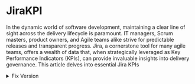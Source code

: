# JiraKPI
In the dynamic world of software development, maintaining a clear line of sight across the delivery lifecycle is paramount. IT managers, Scrum masters, product owners, and Agile teams alike strive for predictable releases and transparent progress. Jira, a cornerstone tool for many agile teams, offers a wealth of data that, when strategically leveraged as Key Performance Indicators (KPIs), can provide invaluable insights into delivery governance. This article delves into essential Jira KPIs
<details>
  <summary>
Fix Version
    </summary>
Within the Jira ecosystem, the Fix Version acts as a designated release milestone. Think of it as a container that groups specific work items – typically User Stories and Defects – targeted for a particular deployment or release. While Features, which often span multiple releases, are intentionally excluded from direct Fix Version assignment, the Fix Version becomes the focal point for tracking the tangible deliverables within a defined timeframe. Jira's design inherently prevents associating a single work item with multiple Fix Versions. <br> <br>
Organizations commonly establish a yearly release calendar that aligns with their Planning Intervals (PI). A typical PI often spans 6 to 7 two-week sprints, with major releases occurring at the culmination of each PI, resulting in approximately four major releases annually. Minor releases are frequently scheduled every other week. Once this release calendar is in place, the corresponding Fix Versions should be created within Jira by navigating to the project's "Releases" section and selecting "Create Fix Version," where the release name and date are then entered. It's essential that every new work item created in Jira is consistently mapped to a relevant Fix Version. Upon the completion of a release, the corresponding Fix Version should be marked as "Released" only after confirming that all associated work items have been moved to a "Done" status. Any work items that remain incomplete at the release milestone must be promptly reassigned to the Fix Version of the next scheduled release. This review and reassignment of incomplete items should be a periodic practice <br> <br>

Dashboards centered around Fix Versions provide essential visibility into several key aspects of a release. They offer a clear view of the work items planned for a specific milestone, the team's progress towards achieving it, any impediments currently blocking the release, and the status of all open defects. Furthermore, metrics such as scope changes, the burndown rate of work, the overall count and types of defects, impediments and the cycle time of work items within the release are valuable data points that make them strong contenders for insightful release retrospection meetings. <br> <br>
<details>
  <summary>
   Release Status
  
  </summary>
To visualize the release status effectively within Jira, begin by creating a specific filter. <blockQuote>Navigate to the search field, click enter, and input the query fixVersion ="" and project = "", ensuring you replace the empty quotes with the relevant Fix Version, and Project name respectively </blockQuote>. Execute the search and save it as a filter, adopting a clear naming convention like "Project name _ Milestone name _ WorkItems." Next, to display this information on a dashboard, navigate to your Jira dashboard and click the "+" sign to create a new dashboard and add a gadget to an existing one. Search for and select the "Issue Statistics" gadget. Configure this gadget by choosing the saved filter you previously created. Set the "Stats Type" to "Status," and select "Yes" for "Show resolved issue stats." Finally, set the "Refresh Interval" to 15 minutes to ensure near real-time updates and click "Save" 

</details>
<details>
  <summary>
Release defect Status
  </summary>
To gain insight into the defect status for a specific release, the process mirrors the release status setup with a refined Jira filter. <blockQuote> Begin by navigating to the Jira search field, clicking enter, and entering the query: fixVersion ="" and project = "" and issuetype in (Bug).</blockQuote> Remember to replace the empty quotes with the specific Fix Version, and Project namen. Execute this search and save it as a new filter, using a descriptive name such as "Project name _ Milestone name _ Defects." Next, to visualize this defect data on your Jira dashboard, click the "Add gadget" button. Search for and select the "Issue Statistics" gadget. When configuring the gadget, choose the defect-specific filter you just saved. Set the "Stats Type" to "Status," and ensure "Show resolved issue stats" is set to "Yes." Finally, configure the "Refresh Interval" to your desired frequency, such as 15 minutes, and click "Save" 
</details>
<details>
<summary>  Release Impediments</summary>To effectively monitor blockers within a release, you can create a dedicated Jira filter and display it on a dashboard. Start by navigating to the Jira search field and entering one of the following queries, depending on how blockers are tracked in your instance:
<br> <blockQuote> Using "Is blocked by" or "Blocks" links: fixVersion ="" and project = "" and issueLinkType in ("Is blocked by",Blocks) </blockQuote>
<br> <blockQuote> Using a "Flagged" field: fixVersion ="" and project = "" and "Flagged[Checkboxes]" = Impediment </blockQuote>
<br> Remember to replace the empty quotes with the relevant Fix Version and Project name. Execute the chosen search and save it as a filter, using a clear and consistent naming convention like "Project name _ Milestone name _ Blockers."
Once the filter is saved, navigate to your Jira dashboard and click the "Add gadget" button. Search for and select the "Issue Statistics" gadget. Configure this gadget by selecting the blocker-specific filter you just created. Set the "Stats Type" to "Status," and ensure "Show resolved issue stats" is set to "Yes." Finally, set your desired "Refresh Interval," such as 15 minutes, and click "Save" 

</details>
<details>
<summary>Release Dependencies</summary>
To effectively track dependencies related to a specific release, you'll need to create a dedicated Jira filter and then display it using a different gadget type for a more detailed view. <blockQuote>First, navigate to the Jira search field and enter the following query: fixVersion ="" and project = "" and issueLinkType in (Dependency,Predecessors, Successors). </blockQuote>Make sure to replace the empty quotes with the relevant Fix Version and Project name. Execute this search and save it as a filter, using a clear name like "Project name _ Milestone name _ Dependencies."
Next, to visualize these dependencies on your Jira dashboard, click the "Add gadget" button. This time, search for and select the "Filter Results" gadget. When configuring this gadget, select the dependency-specific filter you just saved. In the configuration options, specify the "Fields to display" as: Issue Type, Key, Summary, and Linked Issues. Finally, set your desired "Refresh Interval," such as 15 minutes, and click "Save

  
</details>
</details>


